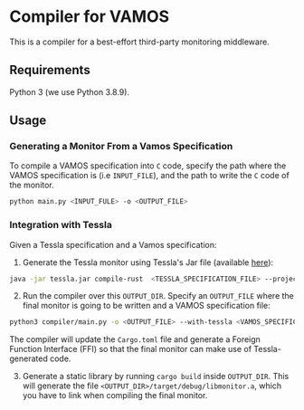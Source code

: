 # Compiler for VAMOS

This is a compiler for a best-effort third-party monitoring middleware.

## Requirements
Python 3 (we use Python 3.8.9).

## Usage

### Generating a Monitor From a Vamos Specification
To compile a VAMOS specification into `C` code, specify the path where the VAMOS specification is (i.e `INPUT_FILE`), and the path to write the `C` code of the monitor.

```bash
python main.py <INPUT_FULE> -o <OUTPUT_FILE>
```
### Integration with Tessla

Given a Tessla specification and a Vamos specification:

1. Generate the Tessla monitor using Tessla's Jar file (available <a href="https://git.tessla.io/tessla/tessla/builds/artifacts/rust-compiler/raw/target/scala-2.13/tessla-assembly-1.2.3.jar?job=deploy" target="_blank">here</a>):

```bash
java -jar tessla.jar compile-rust  <TESSLA_SPECIFICATION_FILE> --project-dir <OUTPUT_DIR>
```

2. Run the compiler over this `OUTPUT_DIR`. Specify an `OUTPUT_FILE` where the final monitor is going to be written and a VAMOS specification file:

```bash
python3 compiler/main.py -o <OUTPUT_FILE> --with-tessla <VAMOS_SPECIFICATION_FILE> --dir <OUTPUT_DIR>
```

The compiler will update the `Cargo.toml` file and generate a Foreign Function Interface (FFI) so that the final monitor can make use of Tessla-generated code.

3. Generate a static library by running `cargo build` inside `OUTPUT_DIR`. This will generate the file `<OUTPUT_DIR>/target/debug/libmonitor.a`, which you have to link when compiling the final monitor.




